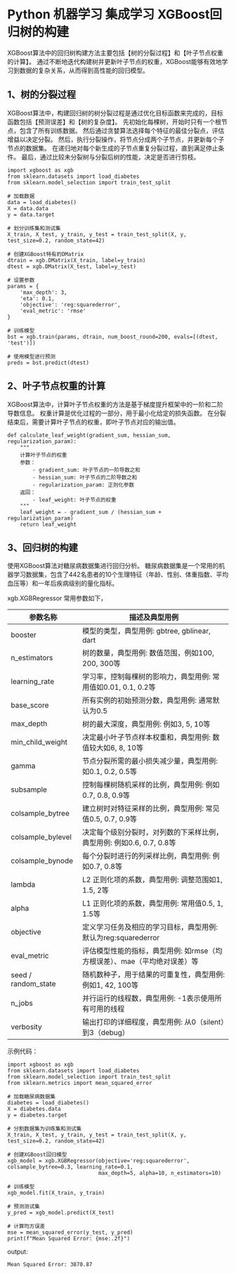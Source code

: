 # Python 机器学习 集成学习 XGBoost回归树的构建

XGBoost算法中的回归树构建方法主要包括【树的分裂过程】和【叶子节点权重的计算】。
通过不断地迭代构建树并更新叶子节点的权重，XGBoost能够有效地学习到数据的复杂关系，从而得到高性能的回归模型。

## 1、树的分裂过程
XGBoost算法中，构建回归树的树分裂过程是通过优化目标函数来完成的，目标函数包括【预测误差】和【树的复杂度】。
先初始化每棵树，开始时只有一个根节点，包含了所有训练数据。
然后通过贪婪算法选择每个特征的最佳分裂点，评估增益以决定分裂。
然后，执行分裂操作，将节点分成两个子节点，并更新每个子节点的数据集。
在递归地对每个新生成的子节点重复分裂过程，直到满足停止条件。
最后，通过比较未分裂树与分裂后树的性能，决定是否进行剪枝。

```text
import xgboost as xgb
from sklearn.datasets import load_diabetes
from sklearn.model_selection import train_test_split

# 加载数据
data = load_diabetes()
X = data.data
y = data.target

# 划分训练集和测试集
X_train, X_test, y_train, y_test = train_test_split(X, y, test_size=0.2, random_state=42)

# 创建XGBoost特有的DMatrix
dtrain = xgb.DMatrix(X_train, label=y_train)
dtest = xgb.DMatrix(X_test, label=y_test)

# 设置参数
params = {
    'max_depth': 3,
    'eta': 0.1,
    'objective': 'reg:squarederror',
    'eval_metric': 'rmse'
}

# 训练模型
bst = xgb.train(params, dtrain, num_boost_round=200, evals=[(dtest, 'test')])

# 使用模型进行预测
preds = bst.predict(dtest)
```

## 2、叶子节点权重的计算
XGBoost算法中，计算叶子节点权重的方法是基于梯度提升框架中的一阶和二阶导数信息。
权重计算是优化过程的一部分，用于最小化给定的损失函数。
在分裂结束后，需要计算叶子节点的权重，即叶子节点对应的输出值。

```text
def calculate_leaf_weight(gradient_sum, hessian_sum, regularization_param):
    """
    计算叶子节点的权重
    参数：
        - gradient_sum: 叶子节点的一阶导数之和
        - hessian_sum: 叶子节点的二阶导数之和
        - regularization_param: 正则化参数
    返回：
        - leaf_weight: 叶子节点的权重
    """
    leaf_weight = - gradient_sum / (hessian_sum + regularization_param)
    return leaf_weight
```

## 3、回归树的构建
使用XGBoost算法对糖尿病数据集进行回归分析。
糖尿病数据集是一个常用的机器学习数据集，包含了442名患者的10个生理特征（年龄、性别、体重指数、平均血压等）和一年后疾病级别的量化指标。

xgb.XGBRegressor 常用参数如下，

| 参数名称                 | 描述及典型用例                                    |
|----------------------|--------------------------------------------|
| booster	             | 模型的类型，典型用例: gbtree, gblinear, dart         |
| n_estimators	        | 树的数量，典型用例: 数值范围，例如100, 200, 300等           |
| learning_rate	       | 学习率，控制每棵树的影响力，典型用例: 常用值如0.01, 0.1, 0.2等    |
| base_score	          | 所有实例的初始预测分数，典型用例: 通常默认为0.5                 |
| max_depth	           | 树的最大深度，典型用例: 例如3, 5, 10等                   |
| min_child_weight	    | 决定最小叶子节点样本权重和，典型用例: 数值较大如6, 8, 10等         |
| gamma	               | 节点分裂所需的最小损失减少量，典型用例: 如0.1, 0.2, 0.5等       |
| subsample	           | 控制每棵树随机采样的比例，典型用例: 例如0.7, 0.8, 0.9等        |
| colsample_bytree	    | 建立树时对特征采样的比例，典型用例: 常见值0.5, 0.7, 0.9等       |
| colsample_bylevel	   | 决定每个级别分裂时，对列数的下采样比例，典型用例: 例如0.6, 0.7, 0.8等 |
| colsample_bynode	    | 每个分裂时进行的列采样比例，典型用例: 例如0.7, 0.8等            |
| lambda	              | L2 正则化项的系数，典型用例: 调整范围如1, 1.5, 2等           |
| alpha	               | L1 正则化项的系数，典型用例: 常用值0.5, 1, 1.5等           |
| objective	           | 定义学习任务及相应的学习目标，典型用例: 默认为reg:squarederror   |
| eval_metric	         | 评估模型性能的指标，典型用例: 如rmse（均方根误差）、mae（平均绝对误差）等  |
| seed / random_state	 | 随机数种子，用于结果的可重复性，典型用例: 例如1, 42, 100等        |
| n_jobs	              | 并行运行的线程数，典型用例: -1表示使用所有可用的线程               |
| verbosity	           | 输出打印的详细程度，典型用例: 从0（silent）到3（debug）        |

示例代码：
```text
import xgboost as xgb
from sklearn.datasets import load_diabetes
from sklearn.model_selection import train_test_split
from sklearn.metrics import mean_squared_error

# 加载糖尿病数据集
diabetes = load_diabetes()
X = diabetes.data
y = diabetes.target

# 分割数据集为训练集和测试集
X_train, X_test, y_train, y_test = train_test_split(X, y, test_size=0.2, random_state=42)

# 创建XGBoost回归模型
xgb_model = xgb.XGBRegressor(objective='reg:squarederror', colsample_bytree=0.3, learning_rate=0.1,
                             max_depth=5, alpha=10, n_estimators=10)

# 训练模型
xgb_model.fit(X_train, y_train)

# 预测测试集
y_pred = xgb_model.predict(X_test)

# 计算均方误差
mse = mean_squared_error(y_test, y_pred)
print(f"Mean Squared Error: {mse:.2f}")
```
output:
```text
Mean Squared Error: 3870.87
```
